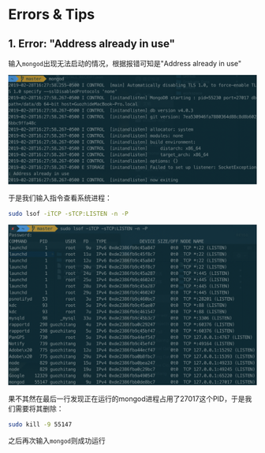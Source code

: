 # Errors & Tips

## 1. Error: "Address already in use"

输入`mongod`出现无法启动的情况，根据报错可知是"Address already in use"

![](../../.gitbook/assets/image%20%282%29.png)

于是我们输入指令查看系统进程：

```bash
sudo lsof -iTCP -sTCP:LISTEN -n -P
```

![](../../.gitbook/assets/image%20%2812%29.png)

果不其然在最后一行发现正在运行的mongod进程占用了27017这个PID，于是我们需要将其删除：

```bash
sudo kill -9 55147
```

之后再次输入`mongod`则成功运行

